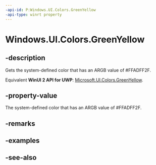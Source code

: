 ```yaml
---
-api-id: P:Windows.UI.Colors.GreenYellow
-api-type: winrt property
---
```


<!-- Property syntax
public Windows.UI.Color GreenYellow { get; }
-->

# Windows.UI.Colors.GreenYellow

## -description

Gets the system-defined color that has an ARGB value of #FFADFF2F.

Equivalent **WinUI 2 API for UWP**: [Microsoft.UI.Colors.GreenYellow](/windows/winui/api/microsoft.ui.colors.greenyellow).

## -property-value

The system-defined color that has an ARGB value of #FFADFF2F.

## -remarks

## -examples

## -see-also
